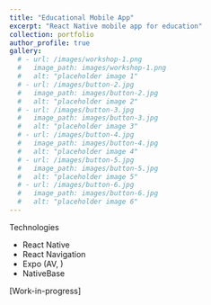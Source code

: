 ```yaml
---
title: "Educational Mobile App"
excerpt: "React Native mobile app for education"
collection: portfolio
author_profile: true
gallery:
  # - url: /images/workshop-1.png
  #   image_path: images/workshop-1.png
  #   alt: "placeholder image 1"
  # - url: /images/button-2.jpg
  #   image_path: images/button-2.jpg
  #   alt: "placeholder image 2"
  # - url: /images/button-3.jpg
  #   image_path: images/button-3.jpg
  #   alt: "placeholder image 3"
  # - url: /images/button-4.jpg
  #   image_path: images/button-4.jpg
  #   alt: "placeholder image 4"
  # - url: /images/button-5.jpg
  #   image_path: images/button-5.jpg
  #   alt: "placeholder image 5"
  # - url: /images/button-6.jpg
  #   image_path: images/button-6.jpg
  #   alt: "placeholder image 6"
---
```


Technologies
* React Native
* React Navigation
* Expo (AV, )
* NativeBase

[Work-in-progress]